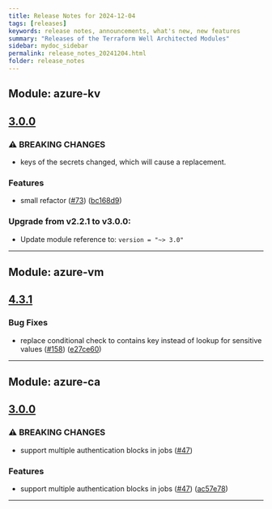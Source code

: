 ```yaml
---
title: Release Notes for 2024-12-04
tags: [releases]
keywords: release notes, announcements, what's new, new features
summary: "Releases of the Terraform Well Architected Modules"
sidebar: mydoc_sidebar
permalink: release_notes_20241204.html
folder: release_notes
---
```


## Module: azure-kv
## [3.0.0](https://github.com/CloudNationHQ/terraform-azure-kv/releases/tag/v3.0.0)


### ⚠ BREAKING CHANGES

* keys of the secrets changed, which will cause a replacement.

### Features

* small refactor ([#73](https://github.com/CloudNationHQ/terraform-azure-kv/issues/73)) ([bc168d9](https://github.com/CloudNationHQ/terraform-azure-kv/commit/bc168d93f3971000874791abab59e43d3b1d331f))

### Upgrade from v2.2.1 to v3.0.0:

- Update module reference to: `version = "~> 3.0"`

---

## Module: azure-vm
## [4.3.1](https://github.com/CloudNationHQ/terraform-azure-vm/releases/tag/v4.3.1)


### Bug Fixes

* replace conditional check to contains key instead of lookup for sensitive values ([#158](https://github.com/CloudNationHQ/terraform-azure-vm/issues/158)) ([e27ce60](https://github.com/CloudNationHQ/terraform-azure-vm/commit/e27ce60ccfbcee952bfff78d965ccc05658499fc))

---

## Module: azure-ca
## [3.0.0](https://github.com/CloudNationHQ/terraform-azure-ca/releases/tag/v3.0.0)


### ⚠ BREAKING CHANGES

* support multiple authentication blocks in jobs ([#47](https://github.com/CloudNationHQ/terraform-azure-ca/issues/47))

### Features

* support multiple authentication blocks in jobs ([#47](https://github.com/CloudNationHQ/terraform-azure-ca/issues/47)) ([ac57e78](https://github.com/CloudNationHQ/terraform-azure-ca/commit/ac57e78538e9ae63f40e76a4f44123c39509b702))

---

